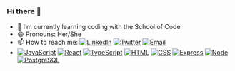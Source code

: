 ### Hi there 👋

- 🌱 I’m currently learning coding with the School of Code 
- 😄 Pronouns: Her/She
- 📫 How to reach me: [![LinkedIn](https://img.shields.io/badge/-LinkedIn-blue.svg?style=flat&logo=linkedin&colorB=blue)](https://www.linkedin.com/in/marwa-dawood)     [![Twitter](https://img.shields.io/badge/-Twitter-1ca0f1.svg?style=flat&logo=twitter&colorB=1ca0f1)](https://twitter.com/Marwa__Dawood)    [![Email](https://img.shields.io/badge/-Email-blue.svg?style=flat&logo=gmail&colorB=blue)](mailto:marwa.dawood@hotmail.com) 
- [![JavaScript](https://img.shields.io/badge/-JavaScript-black.svg?style=flat&logo=javascript&colorB=white)](https://developer.mozilla.org/en-US/docs/Web/JavaScript) [![React](https://img.shields.io/badge/-React-black.svg?style=flat&logo=react&colorB=white)](https://reactjs.org/) [![TypeScript](https://img.shields.io/badge/-TypeScript-black.svg?style=flat&logo=typescript&colorB=white)](https://www.typescriptlang.org/) [![HTML](https://img.shields.io/badge/-HTML-black.svg?style=flat&logo=html5&colorB=white)](https://developer.mozilla.org/en-US/docs/Web/HTML) [![CSS](https://img.shields.io/badge/-CSS-black.svg?style=flat&logo=css3&colorB=white)](https://developer.mozilla.org/en-US/docs/Web/CSS) [![Express](https://img.shields.io/badge/-Express-black.svg?style=flat&logo=node.js&colorB=white)](https://expressjs.com/) [![Node](https://img.shields.io/badge/-Node-black.svg?style=flat&logo=node.js&colorB=white)](https://nodejs.org/) [![PostgreSQL](https://img.shields.io/badge/-PostgreSQL-black.svg?style=flat&logo=postgresql&colorB=white)](https://www.postgresql.org/)








<!--
**MarwaDawood/MarwaDawood** is a ✨ _special_ ✨ repository because its `README.md` (this file) appears on your GitHub profile.

Here are some ideas to get you started:

- 🔭 I’m currently working on ...
- 🌱 I’m currently learning coding with the School of Code 
- 👯 I’m looking to collaborate on ...
- 🤔 I’m looking for help with ...
- 💬 Ask me about ...
- 📫 How to reach me: ...
- ⚡ Fun fact: ...
-->

